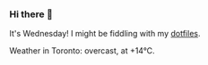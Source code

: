 ### Hi there :wave:

It's Wednesday! I might be fiddling with my [dotfiles](https://github.com/bewuethr/dotfiles).

Weather in Toronto: overcast, at +14°C.
